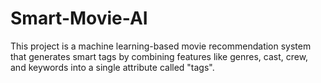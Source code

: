 # Smart-Movie-AI
This project is a machine learning-based movie recommendation system that generates smart tags by combining features like genres, cast, crew, and keywords into a single attribute called "tags".
